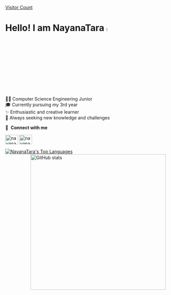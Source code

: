
[Visitor Count](https://profile-counter.glitch.me/{nayanatara07}/count.svg)
# Hello! I am NayanaTara <img src="https://media.giphy.com/media/hvRJCLFzcasrR4ia7z/giphy.gif" width="5%">


👩‍💻 Computer Science Engineering Junior  
🎓 Currently pursuing my 3rd year  
✨ Enthusiastic and creative learner  
🌱 Always seeking new knowledge and challenges  


🔗 &nbsp;**Connect with me**
<p align="left">
<a href="https://linkedin.com/in/nayanatara07" ><img align="center" src="https://raw.githubusercontent.com/rahuldkjain/github-profile-readme-generator/master/src/images/icons/Social/linked-in-alt.svg" alt="nayanatara07" height="30" width="40" /></a>
<a href="https://instagram.com/nayana_1607_tara"><img align="center" src="https://raw.githubusercontent.com/rahuldkjain/github-profile-readme-generator/master/src/images/icons/Social/instagram.svg" alt="nayana_1607_tara" height="30" width="40" /></a>
<p/>
  

<a href="https://github.com/nayanatara07/github-readme-stats"><img  alt="NayanaTara's Top Languages" src="https://github-readme-stats.vercel.app/api/top-langs/?username=nayanatara07&langs_count=10&count_private=true&layout=compact&theme=react&border=5493F7&bg_color=0D1117" /></a>
<img align = "right" src="https://github-readme-streak-stats.herokuapp.com?user=nayanatara07&theme=react&date_format=M%20j%5B%2C%20Y%5D&background=0D1116&fire=2945AE&border=5493F7&ring=5493F7&currStreakLabel=5493F7" width=425px alt="GitHub stats"/>

